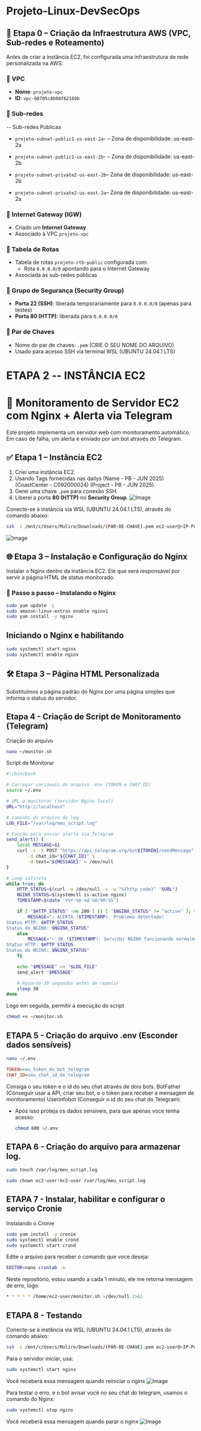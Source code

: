 # Projeto-Linux-DevSecOps
## 🧱 Etapa 0 – Criação da Infraestrutura AWS (VPC, Sub-redes e Roteamento)

Antes de criar a instância EC2, foi configurada uma infraestrutura de rede personalizada na AWS:

### 🔸 VPC

- **Nome**: `projeto-vpc`
- **ID**: `vpc-08705c8b08f62169b`

### 🔸 Sub-redes 
-- Sub-redes Públicas
- `projeto-subnet-public1-us-east-2a`- – Zona de disponibilidade: us-east-2a
- `projeto-subnet-public2-us-east-2b`- – Zona de disponibilidade: us-east-2b

- `projeto-subnet-private2-us-east-2b`– Zona de disponibilidade: us-east-2b
- `projeto-subnet-private2-us-east-2a`– Zona de disponibilidade: us-east-2a

### 🔸 Internet Gateway (IGW)

- Criado um **Internet Gateway**
- Associado à VPC `projeto-vpc`

### 🔸 Tabela de Rotas

- Tabela de rotas `projeto-rtb-public` configurada com:
  - Rota `0.0.0.0/0` apontando para o Internet Gateway
- Associada às sub-redes públicas

### 🔸 Grupo de Segurança (Security Group)

- **Porta 22 (SSH)**: liberada temporariamente para `0.0.0.0/0` (apenas para testes)
- **Porta 80 (HTTP)**: liberada para `0.0.0.0/0`

### 🔸 Par de Chaves

- Nome do par de chaves: `.pem` (CRIE O SEU NOME DO ARQUIVO)
- Usado para acesso SSH via terminal WSL (UBUNTU 24.04.1 LTS)



# ETAPA 2 -- INSTÂNCIA EC2

# 🔧 Monitoramento de Servidor EC2 com Nginx + Alerta via Telegram

Este projeto implementa um servidor web com monitoramento automático. Em caso de falha, um alerta é enviado por um bot através do Telegram.

## ✅ Etapa 1 – Instância EC2 

1. Criei uma instância EC2.
2. Usando Tags fornecidas nas dailys (Name - PB - JUN 2025) (CoastCenter - C092000024) (Project - PB - JUN 2025)
3. Gerei uma chave `.pem` para conexão SSH.
4. Liberei a porta **80 (HTTP)** no **Security Group**.
   ![Image](https://github.com/user-attachments/assets/e479c968-368d-4351-83cc-3040910601c9)

Conecte-se à instância via WSL (UBUNTU 24.04.1 LTS), através do comando abaixo:
```bash
ssh -i /mnt/c/Users/Muliro/Downloads/(PAR-DE-CHAVE).pem ec2-user@<IP-Público>
````
![Image](https://github.com/user-attachments/assets/e41a2ab7-6668-4668-870b-d6a145ab0582)

## 🌐 Etapa 3 – Instalação e Configuração do Nginx

Instalar o Nginx dentro da instância EC2. Ele que será responsável por servir a página HTML de status monitorado.

### 🔧 Passo a passo – Instalando o Nginx

```bash
sudo yum update -y
sudo amazon-linux-extras enable nginx1
sudo yum install -y nginx
````

## Iniciando o Nginx e habilitando
````bash
sudo systemctl start nginx
sudo systemctl enable nginx
````


## 🛠️ Etapa 3 – Página HTML Personalizada

Substituímos a página padrão do Nginx por uma página simples que informa o status do servidor.

## Etapa 4 - Criação de Script de Monitoramento (Telegram)

Criação do arquivo
````bash
nano ~/monitor.sh
````

Script de Monitorar
````bash
#!/bin/bash

# Carregar variáveis do arquivo .env (TOKEN e CHAT_ID)
source ~/.env

# URL a monitorar (servidor Nginx local)
URL="http://localhost"

# Caminho do arquivo de log
LOG_FILE="/var/log/meu_script.log"

# Função para enviar alerta via Telegram
send_alert() {
    local MESSAGE=$1
    curl -s -X POST "https://api.telegram.org/bot${TOKEN}/sendMessage" \
        -d chat_id="${CHAT_ID}" \
        -d text="${MESSAGE}" > /dev/null
}

# Loop infinito
while true; do
    HTTP_STATUS=$(curl -o /dev/null -s -w "%{http_code}" "$URL")
    NGINX_STATUS=$(systemctl is-active nginx)
    TIMESTAMP=$(date '+%Y-%m-%d %H:%M:%S')

    if [ "$HTTP_STATUS" -ne 200 ] || [ "$NGINX_STATUS" != "active" ]; then
        MESSAGE="⚠️ ALERTA ($TIMESTAMP): Problema detectado!
Status HTTP: $HTTP_STATUS
Status do NGINX: $NGINX_STATUS"
    else
        MESSAGE="✅ OK ($TIMESTAMP): Servidor NGINX funcionando normalmente.
Status HTTP: $HTTP_STATUS
Status do NGINX: $NGINX_STATUS"
    fi

    echo "$MESSAGE" >> "$LOG_FILE"
    send_alert "$MESSAGE"

    # Aguarda 30 segundos antes de repetir
    sleep 30
done

````

Logo em seguida, permitir a execução do script
````bash
chmod +x ~/monitor.sh
````

## ETAPA 5 - Criação do arquivo .env (Esconder dados sensíveis)

````bash
nano ~/.env
````

````ini
TOKEN=seu_token_do_bot_telegram
CHAT_ID=seu_chat_id_do_telegram
````
Consiga o seu token e o id do seu chat através de dois bots.
BotFather (Conseguir usar a API, criar seu bot, e o token para receber a mensagem de monitoramento)
Userinfobot (Conseguir o id do seu chat do Telegram)

- Após isso proteja os dados sensíveis, para que apenas voce tenha acesso:
  ````bash
  chmod 600 ~/.env
  ````

## ETAPA 6 - Criação do arquivo para armazenar log.

````bash
sudo touch /var/log/meu_script.log
````

````bash
sudo chown ec2-user:ec2-user /var/log/meu_script.log
````

## ETAPA 7 - Instalar, habilitar e configurar o serviço Cronie

Instalando o Cronie
````bash
sudo yum install -y cronie
sudo systemctl enable crond
sudo systemctl start crond
````

Edite o arquivo para receber o comando que voce deseja:
````bash
EDITOR=nano crontab -e
````

Neste repositório, estou usando a cada 1 minuto, ele me retorna mensagem de erro, logo:

````bash
* * * * * /home/ec2-user/monitor.sh >/dev/null 2>&1
````

## ETAPA 8 - Testando 

Conecte-se à instância via WSL (UBUNTU 24.04.1 LTS), através do comando abaixo:
```bash
ssh -i /mnt/c/Users/Muliro/Downloads/(PAR-DE-CHAVE).pem ec2-user@<IP-Público>
````

Para o servidor iniciar, usa:
````bash
sudo systemctl start nginx
````

Você receberá essa mensagem quando reiniciar o nginx
![Image](https://github.com/user-attachments/assets/4d4d71df-224e-4584-8ebf-33a6c27f419e)


Para testar o erro, e o bot avisar você no seu chat do telegram, usamos o comando do Nginx:

````bash
sudo systemctl stop nginx
````
Você receberá essa mensagem quando parar o nginx 
![Image](https://github.com/user-attachments/assets/93a142f8-4bc8-4c87-bc64-22bf667b0412)










